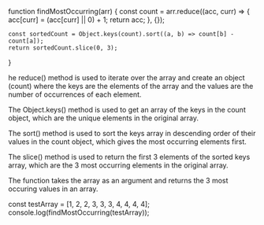 function findMostOccurring(arr) {
const count = arr.reduce((acc, curr) => {
acc[curr] = (acc[curr] || 0) + 1;
return acc;
}, {});

    const sortedCount = Object.keys(count).sort((a, b) => count[b] - count[a]);
    return sortedCount.slice(0, 3);

}

he reduce() method is used to iterate over the array and create an object (count) where the keys are the elements of the array and the values are the number of occurrences of each element.

The Object.keys() method is used to get an array of the keys in the count object, which are the unique elements in the original array.

The sort() method is used to sort the keys array in descending order of their values in the count object, which gives the most occurring elements first.

The slice() method is used to return the first 3 elements of the sorted keys array, which are the 3 most occurring elements in the original array.

The function takes the array as an argument and returns the 3 most occuring values in an array.

const testArray = [1, 2, 2, 3, 3, 3, 4, 4, 4, 4];
console.log(findMostOccurring(testArray));
